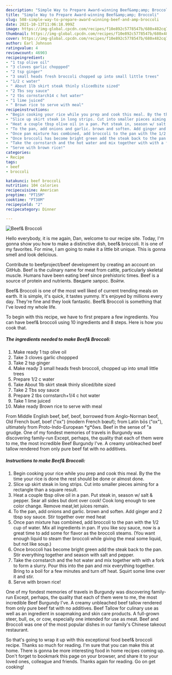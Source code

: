 ```yaml
---
description: "Simple Way to Prepare Award-winning Beef&amp;amp; Broccoli"
title: "Simple Way to Prepare Award-winning Beef&amp;amp; Broccoli"
slug: 508-simple-way-to-prepare-award-winning-beef-and-amp-broccoli
date: 2021-10-13T11:06:18.999Z
image: https://img-global.cpcdn.com/recipes/f10e892c5778547b/680x482cq70/beef-broccoli-recipe-main-photo.jpg
thumbnail: https://img-global.cpcdn.com/recipes/f10e892c5778547b/680x482cq70/beef-broccoli-recipe-main-photo.jpg
cover: https://img-global.cpcdn.com/recipes/f10e892c5778547b/680x482cq70/beef-broccoli-recipe-main-photo.jpg
author: Earl Johnson
ratingvalue: 4
reviewcount: 46903
recipeingredient:
- "1 tsp olive oil"
- "3 cloves garlic choppped"
- "2 tsp ginger"
- "3 small heads fresh broccoli chopped up into small little trees"
- "1/2 c water"
- " About 1lb skirt steak thinly slicedbite sized"
- "2 Tbs soy sauce"
- "2 tbs cornstarch14 c hot water"
- "1 lime juiced"
- " Brown rice to serve with meal"
recipeinstructions:
- "Begin cooking your rice while you prep and cook this meal. By the the time your rice is done the rest should be done or almost done."
- "Slice up skirt steak in long strips. Cut into smaller pieces aiming for a rectangle than a square result."
- "Heat a couple tbsp olive oil in a pan. Put steak in, season w/ salt &amp; pepper. Sear all sides but dont over cook! Cook long enough to see color change. Remove meat,let juices remain."
- "To the pan, add onions and garlic. brown and soften. Add ginger and 2 tbsp soy sauce. Stir together over med heat"
- "Once pan mixture has combined, add broccoli to the pan with the 1/2 cup of water. Mix all ingredients in pan. If you like soy sauce, now is a great time to add some for flavor as the broccoli steams. (You want enough liquid to steam ther broccoli while giving the meal some liquid, but not like soup.)"
- "Once broccoli has become bright green add the steak back to the pan. Stir everything together and season with salt and pepper."
- "Take the cornstarch and the hot water and mix together with with a fork to form a slurry. Pour this into the pan and mix everything together. Bring to a boil for a few minutes and turn off heat. Squirt some lime over it and stir."
- "Serve with brown rice!"
categories:
- Recipe
tags:
- beef
- broccoli

katakunci: beef broccoli 
nutrition: 104 calories
recipecuisine: American
preptime: "PT15M"
cooktime: "PT30M"
recipeyield: "2"
recipecategory: Dinner

---
```



![Beef&amp; Broccoli](https://img-global.cpcdn.com/recipes/f10e892c5778547b/680x482cq70/beef-broccoli-recipe-main-photo.jpg)

Hello everybody, it is me again, Dan, welcome to our recipe site. Today, I'm gonna show you how to make a distinctive dish, beef&amp; broccoli. It is one of my favorites. For mine, I am going to make it a little bit unique. This is gonna smell and look delicious.

Contribute to beefproject/beef development by creating an account on GitHub. Beef is the culinary name for meat from cattle, particularly skeletal muscle. Humans have been eating beef since prehistoric times. Beef is a source of protein and nutrients. Введите запрос. Войти.

Beef&amp; Broccoli is one of the most well liked of current trending meals on earth. It is simple, it's quick, it tastes yummy. It's enjoyed by millions every day. They're fine and they look fantastic. Beef&amp; Broccoli is something that I've loved my whole life.


To begin with this recipe, we have to first prepare a few ingredients. You can have beef&amp; broccoli using 10 ingredients and 8 steps. Here is how you cook that.

<!--inarticleads1-->

##### The ingredients needed to make Beef&amp; Broccoli:

1. Make ready 1 tsp olive oil
1. Take 3 cloves garlic choppped
1. Take 2 tsp ginger
1. Make ready 3 small heads fresh broccoli, chopped up into small little trees
1. Prepare 1/2 c water
1. Take  About 1lb skirt steak thinly sliced/bite sized
1. Take 2 Tbs soy sauce
1. Prepare 2 tbs cornstarch+1/4 c hot water
1. Take 1 lime juiced
1. Make ready  Brown rice to serve with meal


From Middle English beef, bef, beof, borrowed from Anglo-Norman beof, Old French buef, boef (&#34;ox&#34;) (modern French bœuf); from Latin bōs (&#34;ox&#34;), ultimately from Proto-Indo-European *gʷṓws. Beef in the sense of &#34;a grudge. One of my fondest memories of travels in Burgundy was discovering family-run Except, perhaps, the quality that each of them were to me, the most incredible Beef Burgundy I&#39;ve. A creamy unbleached beef tallow rendered from only pure beef fat with no additives. 

<!--inarticleads2-->

##### Instructions to make Beef&amp; Broccoli:

1. Begin cooking your rice while you prep and cook this meal. By the the time your rice is done the rest should be done or almost done.
1. Slice up skirt steak in long strips. Cut into smaller pieces aiming for a rectangle than a square result.
1. Heat a couple tbsp olive oil in a pan. Put steak in, season w/ salt &amp; pepper. Sear all sides but dont over cook! Cook long enough to see color change. Remove meat,let juices remain.
1. To the pan, add onions and garlic. brown and soften. Add ginger and 2 tbsp soy sauce. Stir together over med heat
1. Once pan mixture has combined, add broccoli to the pan with the 1/2 cup of water. Mix all ingredients in pan. If you like soy sauce, now is a great time to add some for flavor as the broccoli steams. (You want enough liquid to steam ther broccoli while giving the meal some liquid, but not like soup.)
1. Once broccoli has become bright green add the steak back to the pan. Stir everything together and season with salt and pepper.
1. Take the cornstarch and the hot water and mix together with with a fork to form a slurry. Pour this into the pan and mix everything together. Bring to a boil for a few minutes and turn off heat. Squirt some lime over it and stir.
1. Serve with brown rice!


One of my fondest memories of travels in Burgundy was discovering family-run Except, perhaps, the quality that each of them were to me, the most incredible Beef Burgundy I&#39;ve. A creamy unbleached beef tallow rendered from only pure beef fat with no additives. Beef Tallow for culinary use as well as an ingredient in soapmaking and skin care products. A full-grown steer, bull, ox, or cow, especially one intended for use as meat. Beef and Broccoli was one of the most popular dishes in our family&#39;s Chinese takeout restaurant. 

So that's going to wrap it up with this exceptional food beef&amp; broccoli recipe. Thanks so much for reading. I'm sure that you can make this at home. There is gonna be more interesting food in home recipes coming up. Don't forget to bookmark this page on your browser, and share it to your loved ones, colleague and friends. Thanks again for reading. Go on get cooking!
